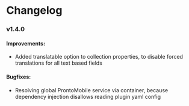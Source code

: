 # Changelog

### v1.4.0

#### Improvements:
- Added translatable option to collection properties, to disable forced translations for all text based fields

#### Bugfixes:
- Resolving global ProntoMobile service via container, because dependency injection disallows reading plugin yaml config 

